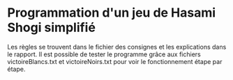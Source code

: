 # Programmation d'un jeu de Hasami Shogi simplifié
Les règles se trouvent dans le fichier des consignes et les explications dans le rapport.
Il est possible de tester le programme grâce aux fichiers victoireBlancs.txt et victoireNoirs.txt pour voir le fonctionnement étape par étape.
